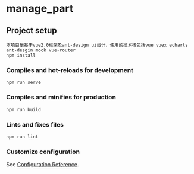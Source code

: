 # manage_part

## Project setup
```
本项目是基于vue2.0框架及ant-design ui设计，使用的技术栈包括vue vuex echarts ant-desgin mock vue-router
npm install
```

### Compiles and hot-reloads for development
```
npm run serve
```

### Compiles and minifies for production
```
npm run build
```

### Lints and fixes files
```
npm run lint
```

### Customize configuration
See [Configuration Reference](https://cli.vuejs.org/config/).
